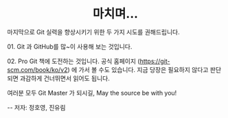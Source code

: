 <div style="text-align:center">
<span style=";font-weight:bold;font-size:2em">마치며...</span>
</div>





마지막으로 Git 실력을 향상시키기 위한 두 가지 시도를 권해드립니다.  

  

01\.  Git 과 GitHub를 많~이 사용해 보는 것입니다.

02\. Pro Git 책에 도전하는 것입니다. 공식 홈페이지 (https://git-scm.com/book/ko/v2) 에 가서 볼 수도 있습니다.
       지금 당장은 필요하지 않다고 판단되면 과감하게 건너뛰면서 읽어도 됩니다.



여러분 모두 Git Master 가 되시길, May the source be with you! 



-- 저자: 정호영, 진유림